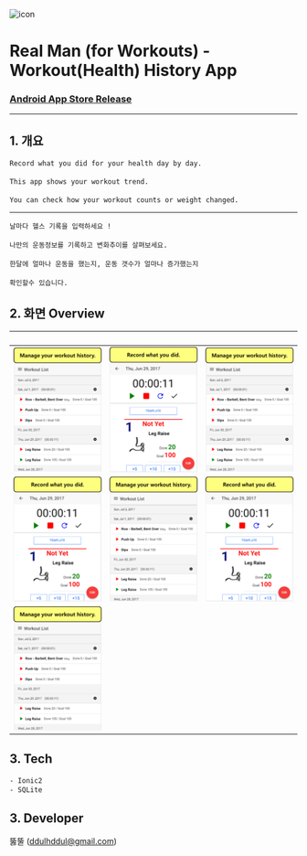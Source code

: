 ![icon](./icon.png)


# Real Man (for Workouts) - Workout(Health) History App
### [Android App Store Release](https://play.google.com/store/apps/details?id=com.ionicframework.healthapp253624)

---

## 1. 개요
    Record what you did for your health day by day. 

    This app shows your workout trend.

    You can check how your workout counts or weight changed.

---

    날마다 헬스 기록을 입력하세요 !

    나만의 운동정보를 기록하고 변화추이를 살펴보세요.

    한달에 얼마나 운동을 했는지, 운동 갯수가 얼마나 증가했는지 

    확인할수 있습니다.

## 2. 화면 Overview
&nbsp; | &nbsp; | &nbsp; 
-|-|-
![1](./img/1.png) | ![2](./img/2.png) | ![3](./img/1.png)
![4](./img/2.png) | ![5](./img/1.png) | ![6](./img/2.png)
|![7](./img/1.png) |


## 3. Tech
    - Ionic2
    - SQLite

## 3. Developer
뚫뚤 (ddulhddul@gmail.com)
